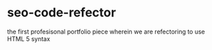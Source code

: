 # seo-code-refector
the first profesisonal portfolio piece wherein we are refectoring to use HTML 5 syntax  
